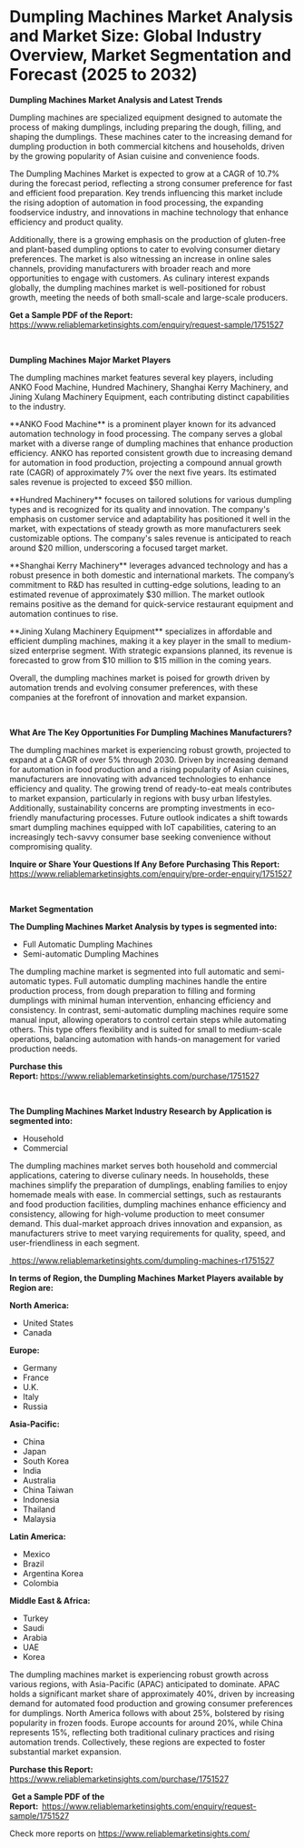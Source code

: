<p><h1>Dumpling Machines Market Analysis and Market Size: Global Industry Overview, Market Segmentation and Forecast (2025 to 2032)</h1></p><p><strong>Dumpling Machines Market Analysis and Latest Trends</strong></p>
<p><p>Dumpling machines are specialized equipment designed to automate the process of making dumplings, including preparing the dough, filling, and shaping the dumplings. These machines cater to the increasing demand for dumpling production in both commercial kitchens and households, driven by the growing popularity of Asian cuisine and convenience foods.</p><p>The Dumpling Machines Market is expected to grow at a CAGR of 10.7% during the forecast period, reflecting a strong consumer preference for fast and efficient food preparation. Key trends influencing this market include the rising adoption of automation in food processing, the expanding foodservice industry, and innovations in machine technology that enhance efficiency and product quality.</p><p>Additionally, there is a growing emphasis on the production of gluten-free and plant-based dumpling options to cater to evolving consumer dietary preferences. The market is also witnessing an increase in online sales channels, providing manufacturers with broader reach and more opportunities to engage with customers. As culinary interest expands globally, the dumpling machines market is well-positioned for robust growth, meeting the needs of both small-scale and large-scale producers.</p></p>
<p><strong>Get a Sample PDF of the Report:&nbsp;</strong> <a href="https://www.reliablemarketinsights.com/enquiry/request-sample/1751527?utm_campaign=3551&utm_medium=2&utm_source=Github&utm_content=ia&utm_term=10042025&utm_id=dumpling-machines">https://www.reliablemarketinsights.com/enquiry/request-sample/1751527</a></p>
<p>&nbsp;</p>
<p><strong>Dumpling Machines Major Market Players</strong></p>
<p><p>The dumpling machines market features several key players, including ANKO Food Machine, Hundred Machinery, Shanghai Kerry Machinery, and Jining Xulang Machinery Equipment, each contributing distinct capabilities to the industry.</p><p>**ANKO Food Machine** is a prominent player known for its advanced automation technology in food processing. The company serves a global market with a diverse range of dumpling machines that enhance production efficiency. ANKO has reported consistent growth due to increasing demand for automation in food production, projecting a compound annual growth rate (CAGR) of approximately 7% over the next five years. Its estimated sales revenue is projected to exceed $50 million.</p><p>**Hundred Machinery** focuses on tailored solutions for various dumpling types and is recognized for its quality and innovation. The company's emphasis on customer service and adaptability has positioned it well in the market, with expectations of steady growth as more manufacturers seek customizable options. The company's sales revenue is anticipated to reach around $20 million, underscoring a focused target market.</p><p>**Shanghai Kerry Machinery** leverages advanced technology and has a robust presence in both domestic and international markets. The company’s commitment to R&D has resulted in cutting-edge solutions, leading to an estimated revenue of approximately $30 million. The market outlook remains positive as the demand for quick-service restaurant equipment and automation continues to rise.</p><p>**Jining Xulang Machinery Equipment** specializes in affordable and efficient dumpling machines, making it a key player in the small to medium-sized enterprise segment. With strategic expansions planned, its revenue is forecasted to grow from $10 million to $15 million in the coming years.</p><p>Overall, the dumpling machines market is poised for growth driven by automation trends and evolving consumer preferences, with these companies at the forefront of innovation and market expansion.</p></p>
<p>&nbsp;</p>
<p><strong>What Are The Key Opportunities For Dumpling Machines Manufacturers?</strong></p>
<p><p>The dumpling machines market is experiencing robust growth, projected to expand at a CAGR of over 5% through 2030. Driven by increasing demand for automation in food production and a rising popularity of Asian cuisines, manufacturers are innovating with advanced technologies to enhance efficiency and quality. The growing trend of ready-to-eat meals contributes to market expansion, particularly in regions with busy urban lifestyles. Additionally, sustainability concerns are prompting investments in eco-friendly manufacturing processes. Future outlook indicates a shift towards smart dumpling machines equipped with IoT capabilities, catering to an increasingly tech-savvy consumer base seeking convenience without compromising quality.</p></p>
<p><strong>Inquire or Share Your Questions If Any Before Purchasing This Report:</strong> <a href="https://www.reliablemarketinsights.com/enquiry/pre-order-enquiry/1751527?utm_campaign=3551&utm_medium=2&utm_source=Github&utm_content=ia&utm_term=10042025&utm_id=dumpling-machines">https://www.reliablemarketinsights.com/enquiry/pre-order-enquiry/1751527</a></p>
<p>&nbsp;</p>
<p><strong>Market Segmentation</strong></p>
<p><strong>The Dumpling Machines Market Analysis by types is segmented into:</strong></p>
<p><ul><li>Full Automatic Dumpling Machines</li><li>Semi-automatic Dumpling Machines</li></ul></p>
<p><p>The dumpling machine market is segmented into full automatic and semi-automatic types. Full automatic dumpling machines handle the entire production process, from dough preparation to filling and forming dumplings with minimal human intervention, enhancing efficiency and consistency. In contrast, semi-automatic dumpling machines require some manual input, allowing operators to control certain steps while automating others. This type offers flexibility and is suited for small to medium-scale operations, balancing automation with hands-on management for varied production needs.</p></p>
<p><strong>Purchase this Report:&nbsp;</strong><a href="https://www.reliablemarketinsights.com/purchase/1751527?utm_campaign=3551&utm_medium=2&utm_source=Github&utm_content=ia&utm_term=10042025&utm_id=dumpling-machines">https://www.reliablemarketinsights.com/purchase/1751527</a></p>
<p>&nbsp;</p>
<p><strong>The Dumpling Machines Market Industry Research by Application is segmented into:</strong></p>
<p><ul><li>Household</li><li>Commercial</li></ul></p>
<p><p>The dumpling machines market serves both household and commercial applications, catering to diverse culinary needs. In households, these machines simplify the preparation of dumplings, enabling families to enjoy homemade meals with ease. In commercial settings, such as restaurants and food production facilities, dumpling machines enhance efficiency and consistency, allowing for high-volume production to meet consumer demand. This dual-market approach drives innovation and expansion, as manufacturers strive to meet varying requirements for quality, speed, and user-friendliness in each segment.</p></p>
<p><a href="https://www.reliablemarketinsights.com/dumpling-machines-r1751527?utm_campaign=3551&utm_medium=2&utm_source=Github&utm_content=ia&utm_term=10042025&utm_id=dumpling-machines">&nbsp;https://www.reliablemarketinsights.com/dumpling-machines-r1751527</a></p>
<p><strong>In terms of Region, the Dumpling Machines Market Players available by Region are:</strong></p>
<p>
    <p> <strong> North America: </strong>
        <ul>
            <li>United States</li>
            <li>Canada</li>
        </ul>
        </p> 
    <p> <strong> Europe: </strong>
        <ul>
            <li>Germany</li>
            <li>France</li>
            <li>U.K.</li>
            <li>Italy</li>
            <li>Russia</li>
        </ul>
        </p> 
    <p> <strong> Asia-Pacific: </strong>
        <ul>
            <li>China</li>
            <li>Japan</li>
            <li>South Korea</li>
            <li>India</li>
            <li>Australia</li>
            <li>China Taiwan</li>
            <li>Indonesia</li>
            <li>Thailand</li>
            <li>Malaysia</li>
        </ul>
        </p> 
    <p> <strong> Latin America: </strong>
        <ul>
            <li>Mexico</li>
            <li>Brazil</li>
            <li>Argentina Korea</li>
            <li>Colombia</li>
        </ul>
        </p> 
    <p> <strong> Middle East & Africa: </strong>
        <ul>
            <li>Turkey</li>
            <li>Saudi</li>
            <li>Arabia</li>
            <li>UAE</li>
            <li>Korea</li>
        </ul>
    </p>
    </p>
<p><p>The dumpling machines market is experiencing robust growth across various regions, with Asia-Pacific (APAC) anticipated to dominate. APAC holds a significant market share of approximately 40%, driven by increasing demand for automated food production and growing consumer preferences for dumplings. North America follows with about 25%, bolstered by rising popularity in frozen foods. Europe accounts for around 20%, while China represents 15%, reflecting both traditional culinary practices and rising automation trends. Collectively, these regions are expected to foster substantial market expansion.</p></p>
<p><strong>Purchase this Report: </strong><a href="https://www.reliablemarketinsights.com/purchase/1751527?utm_campaign=3551&utm_medium=2&utm_source=Github&utm_content=ia&utm_term=10042025&utm_id=dumpling-machines">https://www.reliablemarketinsights.com/purchase/1751527</a></p>
<p>&nbsp;<strong>Get a Sample PDF of the Report:&nbsp;&nbsp;</strong><a href="https://www.reliablemarketinsights.com/enquiry/request-sample/1751527?utm_campaign=3551&utm_medium=2&utm_source=Github&utm_content=ia&utm_term=10042025&utm_id=dumpling-machines">https://www.reliablemarketinsights.com/enquiry/request-sample/1751527</a></p>
<p><strong></strong></p>
<p>Check more reports on <a href="https://www.reliablemarketinsights.com/?utm_campaign=3551&utm_medium=2&utm_source=Github&utm_content=ia&utm_term=10042025&utm_id=dumpling-machines">https://www.reliablemarketinsights.com/</a></p>